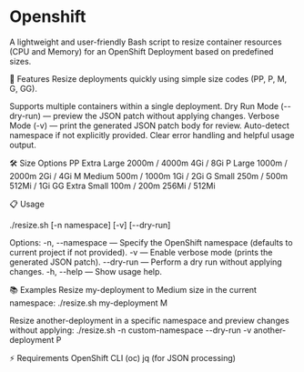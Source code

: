 # Openshift
A lightweight and user-friendly Bash script to resize container resources (CPU and Memory) for an OpenShift Deployment based on predefined sizes.

🚀 Features
Resize deployments quickly using simple size codes (PP, P, M, G, GG).

Supports multiple containers within a single deployment.
Dry Run Mode (--dry-run) — preview the JSON patch without applying changes.
Verbose Mode (-v) — print the generated JSON patch body for review.
Auto-detect namespace if not explicitly provided.
Clear error handling and helpful usage output.

🛠 Size Options
PP	Extra Large	2000m / 4000m	4Gi / 8Gi
P	Large	1000m / 2000m	2Gi / 4Gi
M	Medium	500m / 1000m	1Gi / 2Gi
G	Small	250m / 500m	512Mi / 1Gi
GG	Extra Small	100m / 200m	256Mi / 512Mi

📋 Usage

./resize.sh [-n namespace] [-v] [--dry-run] <deployment-name> <size>

Options:
-n, --namespace — Specify the OpenShift namespace (defaults to current project if not provided).
-v — Enable verbose mode (prints the generated JSON patch).
--dry-run — Perform a dry run without applying changes.
-h, --help — Show usage help.

📚 Examples
Resize my-deployment to Medium size in the current namespace:
./resize.sh my-deployment M

Resize another-deployment in a specific namespace and preview changes without applying:
./resize.sh -n custom-namespace --dry-run -v another-deployment P

⚡ Requirements
OpenShift CLI (oc)
jq (for JSON processing)
